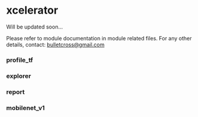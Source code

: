 # xcelerator
Will be updated soon...

Please refer to module documentation in module related files.
For any other details, contact: bulletcross@gmail.com

### profile_tf

### explorer

### report

### mobilenet_v1
